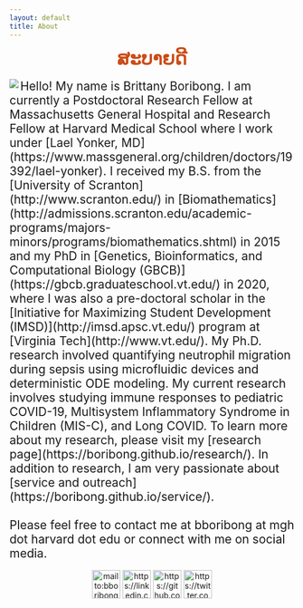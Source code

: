 ```yaml
---
layout: default
title: About
---
```


<center> <strong> <font size = "6" color = "#cb4b16"> ສະບາຍດີ </font> </strong> </center><br>
<img align="left" src="/images/BORIBONG-Headshot.png"/>
<span style="font-size:1.5em">
Hello! My name is Brittany Boribong. I am currently a Postdoctoral Research Fellow at Massachusetts General Hospital and Research Fellow at Harvard Medical School where I work under [Lael Yonker, MD](https://www.massgeneral.org/children/doctors/19392/lael-yonker). I received my B.S. from the [University of Scranton](http://www.scranton.edu/) in [Biomathematics](http://admissions.scranton.edu/academic-programs/majors-minors/programs/biomathematics.shtml) in 2015 and my PhD in [Genetics, Bioinformatics, and Computational Biology (GBCB)](https://gbcb.graduateschool.vt.edu/) in 2020, where I was also a pre-doctoral scholar in the [Initiative for Maximizing Student Development (IMSD)](http://imsd.apsc.vt.edu/) program at [Virginia Tech](http://www.vt.edu/). My Ph.D. research involved quantifying neutrophil migration during sepsis using microfluidic devices and deterministic ODE modeling. My current research involves studying immune responses to pediatric COVID-19, Multisystem Inflammatory Syndrome in Children (MIS-C), and Long COVID. To learn more about my research, please visit my [research page](https://boribong.github.io/research/). In addition to research, I am very passionate about [service and outreach](https://boribong.github.io/service/). <br><br>
</span>
<span style="font-size:1.5em">
Please feel free to contact me at bboribong at mgh dot harvard dot edu or connect with me on social media. 
</span>
<br><br>
<center><a href="mailto:bboribong@mgh.harvard.edu"><img src="/images/Email-Icon.png" alt="mailto:bboribong@mgh.harvard.edu" title="bboribong@mgh.harvard.edu" width="50" height="50" /></a>
<a href="https://linkedin.com/in/brittany-boribong"><img src="/images/LinkedIn-Icon.png" alt="https://linkedin.com/in/brittany-boribong" title="https://linkedin.com/in/brittany-boribong" width="50" height="50" /></a>
<a href="https://github.com/boribong"><img src="/images/GitHub-Icon.png" alt="https://github.com/boribong" title="https://github.com/boribong" width="50" height="50" /></a>
<a href="https://twitter.com/bpboribong"><img src="/images/Twitter-Icon.png" alt="https://twitter.com/bpboribong" title="https://twitter.com/bpboribong" width="50" height="50" /></a>
</center>
